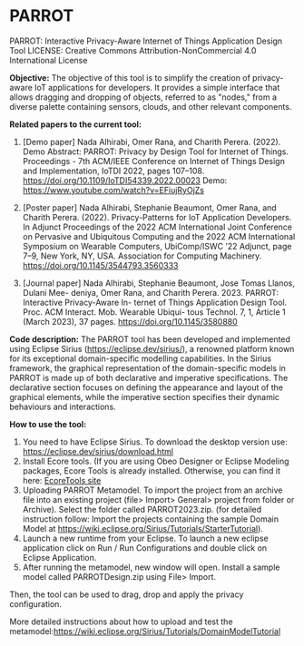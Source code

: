# PARROT
PARROT: Interactive Privacy-Aware Internet of Things Application Design Tool
LICENSE: Creative Commons Attribution-NonCommercial 4.0 International License

**Objective:**
The objective of this tool is to simplify the creation of privacy-aware IoT applications for developers. It provides a simple interface that allows dragging and dropping of objects, referred to as "nodes," from a diverse palette containing sensors, clouds, and other relevant components.

**Related papers to the current tool:**
1) [Demo paper] Nada Alhirabi, Omer Rana, and Charith Perera. (2022). Demo Abstract:
PARROT: Privacy by Design Tool for Internet of Things. Proceedings - 7th ACM/IEEE
Conference on Internet of Things Design and Implementation, IoTDI 2022, pages
107–108. https://doi.org/10.1109/IoTDI54339.2022.00023 Demo: https://www.youtube.com/watch?v=EFiujRyOjZs
   
2) [Poster paper] Nada Alhirabi, Stephanie Beaumont, Omer Rana, and Charith Perera.
(2022). Privacy-Patterns for IoT Application Developers. In Adjunct Proceedings of
the 2022 ACM International Joint Conference on Pervasive and Ubiquitous Computing
and the 2022 ACM International Symposium on Wearable Computers, UbiComp/ISWC
’22 Adjunct, page 7–9, New York, NY, USA. Association for Computing Machinery.
https://doi.org/10.1145/3544793.3560333

4) [Journal paper] Nada Alhirabi, Stephanie Beaumont, Jose Tomas Llanos, Dulani Mee-
deniya, Omer Rana, and Charith Perera. 2023. PARROT: Interactive Privacy-Aware In-
ternet of Things Application Design Tool. Proc. ACM Interact. Mob. Wearable Ubiqui-
tous Technol. 7, 1, Article 1 (March 2023), 37 pages. https://doi.org/10.1145/3580880


**Code description:**
The PARROT tool has been developed and implemented using Eclipse Sirius (https://eclipse.dev/sirius/), a renowned platform known for its exceptional domain-specific modelling capabilities.
In the Sirius framework, the graphical representation of the domain-specific models in PARROT is made up of both declarative and imperative specifications. The declarative section focuses on defining the appearance and layout of the graphical elements, while the imperative section specifies their dynamic behaviours and interactions.

**How to use the tool:**
1) You need to have Eclipse Sirius. To download the desktop version use: https://eclipse.dev/sirius/download.html
2) Install Ecore tools. (If you are using Obeo Designer or Eclipse Modeling packages, Ecore Tools is already installed. Otherwise, you can find it here: [EcoreTools site ](https://eclipse.dev/ecoretools/)
3) Uploading PARROT Metamodel. To import the project from an archive file into an existing project (file> Import> General> project from folder or Archive). Select the folder called PARROT2023.zip. (for detailed instruction follow: Import the projects containing the sample Domain Model at https://wiki.eclipse.org/Sirius/Tutorials/StarterTutorial).
4) Launch a new runtime from your Eclipse. To launch a new eclipse application click on Run / Run Configurations and double click on Eclipse Application.
5) After running the metamodel, new window will open. Install a sample model called PARROTDesign.zip using File> Import.

Then, the tool can be used to drag, drop and apply the privacy configuration. 

More detailed instructions about how to upload and test the metamodel:https://wiki.eclipse.org/Sirius/Tutorials/DomainModelTutorial



